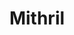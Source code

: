 ---
title: Mithril
permalink: /Mithril
type: Class
subclass-of: /GuildRank
enumeration-member: true
subclass-chain:
  - https://schema.org/Thing
  - https://schema.org/Intangible
  - https://schema.org/Enumeration
class-comment:  | 
  The mithril guild rank. This is the third highest guild rank.
  The next lower guild rank is <a href="/Gold" class="context-cs">Gold</a>.
  The next higher guild rank is <a href="/Orihalcum" class="context-cs">Orihalcum</a>.
---